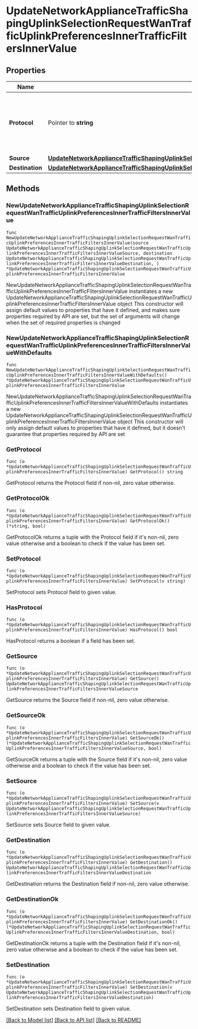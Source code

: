 # UpdateNetworkApplianceTrafficShapingUplinkSelectionRequestWanTrafficUplinkPreferencesInnerTrafficFiltersInnerValue

## Properties

Name | Type | Description | Notes
------------ | ------------- | ------------- | -------------
**Protocol** | Pointer to **string** | Protocol of this custom type traffic filter. Must be one of: &#39;tcp&#39;, &#39;udp&#39;, &#39;icmp6&#39; or &#39;any&#39; | [optional] 
**Source** | [**UpdateNetworkApplianceTrafficShapingUplinkSelectionRequestWanTrafficUplinkPreferencesInnerTrafficFiltersInnerValueSource**](UpdateNetworkApplianceTrafficShapingUplinkSelectionRequestWanTrafficUplinkPreferencesInnerTrafficFiltersInnerValueSource.md) |  | 
**Destination** | [**UpdateNetworkApplianceTrafficShapingUplinkSelectionRequestWanTrafficUplinkPreferencesInnerTrafficFiltersInnerValueDestination**](UpdateNetworkApplianceTrafficShapingUplinkSelectionRequestWanTrafficUplinkPreferencesInnerTrafficFiltersInnerValueDestination.md) |  | 

## Methods

### NewUpdateNetworkApplianceTrafficShapingUplinkSelectionRequestWanTrafficUplinkPreferencesInnerTrafficFiltersInnerValue

`func NewUpdateNetworkApplianceTrafficShapingUplinkSelectionRequestWanTrafficUplinkPreferencesInnerTrafficFiltersInnerValue(source UpdateNetworkApplianceTrafficShapingUplinkSelectionRequestWanTrafficUplinkPreferencesInnerTrafficFiltersInnerValueSource, destination UpdateNetworkApplianceTrafficShapingUplinkSelectionRequestWanTrafficUplinkPreferencesInnerTrafficFiltersInnerValueDestination, ) *UpdateNetworkApplianceTrafficShapingUplinkSelectionRequestWanTrafficUplinkPreferencesInnerTrafficFiltersInnerValue`

NewUpdateNetworkApplianceTrafficShapingUplinkSelectionRequestWanTrafficUplinkPreferencesInnerTrafficFiltersInnerValue instantiates a new UpdateNetworkApplianceTrafficShapingUplinkSelectionRequestWanTrafficUplinkPreferencesInnerTrafficFiltersInnerValue object
This constructor will assign default values to properties that have it defined,
and makes sure properties required by API are set, but the set of arguments
will change when the set of required properties is changed

### NewUpdateNetworkApplianceTrafficShapingUplinkSelectionRequestWanTrafficUplinkPreferencesInnerTrafficFiltersInnerValueWithDefaults

`func NewUpdateNetworkApplianceTrafficShapingUplinkSelectionRequestWanTrafficUplinkPreferencesInnerTrafficFiltersInnerValueWithDefaults() *UpdateNetworkApplianceTrafficShapingUplinkSelectionRequestWanTrafficUplinkPreferencesInnerTrafficFiltersInnerValue`

NewUpdateNetworkApplianceTrafficShapingUplinkSelectionRequestWanTrafficUplinkPreferencesInnerTrafficFiltersInnerValueWithDefaults instantiates a new UpdateNetworkApplianceTrafficShapingUplinkSelectionRequestWanTrafficUplinkPreferencesInnerTrafficFiltersInnerValue object
This constructor will only assign default values to properties that have it defined,
but it doesn't guarantee that properties required by API are set

### GetProtocol

`func (o *UpdateNetworkApplianceTrafficShapingUplinkSelectionRequestWanTrafficUplinkPreferencesInnerTrafficFiltersInnerValue) GetProtocol() string`

GetProtocol returns the Protocol field if non-nil, zero value otherwise.

### GetProtocolOk

`func (o *UpdateNetworkApplianceTrafficShapingUplinkSelectionRequestWanTrafficUplinkPreferencesInnerTrafficFiltersInnerValue) GetProtocolOk() (*string, bool)`

GetProtocolOk returns a tuple with the Protocol field if it's non-nil, zero value otherwise
and a boolean to check if the value has been set.

### SetProtocol

`func (o *UpdateNetworkApplianceTrafficShapingUplinkSelectionRequestWanTrafficUplinkPreferencesInnerTrafficFiltersInnerValue) SetProtocol(v string)`

SetProtocol sets Protocol field to given value.

### HasProtocol

`func (o *UpdateNetworkApplianceTrafficShapingUplinkSelectionRequestWanTrafficUplinkPreferencesInnerTrafficFiltersInnerValue) HasProtocol() bool`

HasProtocol returns a boolean if a field has been set.

### GetSource

`func (o *UpdateNetworkApplianceTrafficShapingUplinkSelectionRequestWanTrafficUplinkPreferencesInnerTrafficFiltersInnerValue) GetSource() UpdateNetworkApplianceTrafficShapingUplinkSelectionRequestWanTrafficUplinkPreferencesInnerTrafficFiltersInnerValueSource`

GetSource returns the Source field if non-nil, zero value otherwise.

### GetSourceOk

`func (o *UpdateNetworkApplianceTrafficShapingUplinkSelectionRequestWanTrafficUplinkPreferencesInnerTrafficFiltersInnerValue) GetSourceOk() (*UpdateNetworkApplianceTrafficShapingUplinkSelectionRequestWanTrafficUplinkPreferencesInnerTrafficFiltersInnerValueSource, bool)`

GetSourceOk returns a tuple with the Source field if it's non-nil, zero value otherwise
and a boolean to check if the value has been set.

### SetSource

`func (o *UpdateNetworkApplianceTrafficShapingUplinkSelectionRequestWanTrafficUplinkPreferencesInnerTrafficFiltersInnerValue) SetSource(v UpdateNetworkApplianceTrafficShapingUplinkSelectionRequestWanTrafficUplinkPreferencesInnerTrafficFiltersInnerValueSource)`

SetSource sets Source field to given value.


### GetDestination

`func (o *UpdateNetworkApplianceTrafficShapingUplinkSelectionRequestWanTrafficUplinkPreferencesInnerTrafficFiltersInnerValue) GetDestination() UpdateNetworkApplianceTrafficShapingUplinkSelectionRequestWanTrafficUplinkPreferencesInnerTrafficFiltersInnerValueDestination`

GetDestination returns the Destination field if non-nil, zero value otherwise.

### GetDestinationOk

`func (o *UpdateNetworkApplianceTrafficShapingUplinkSelectionRequestWanTrafficUplinkPreferencesInnerTrafficFiltersInnerValue) GetDestinationOk() (*UpdateNetworkApplianceTrafficShapingUplinkSelectionRequestWanTrafficUplinkPreferencesInnerTrafficFiltersInnerValueDestination, bool)`

GetDestinationOk returns a tuple with the Destination field if it's non-nil, zero value otherwise
and a boolean to check if the value has been set.

### SetDestination

`func (o *UpdateNetworkApplianceTrafficShapingUplinkSelectionRequestWanTrafficUplinkPreferencesInnerTrafficFiltersInnerValue) SetDestination(v UpdateNetworkApplianceTrafficShapingUplinkSelectionRequestWanTrafficUplinkPreferencesInnerTrafficFiltersInnerValueDestination)`

SetDestination sets Destination field to given value.



[[Back to Model list]](../README.md#documentation-for-models) [[Back to API list]](../README.md#documentation-for-api-endpoints) [[Back to README]](../README.md)


